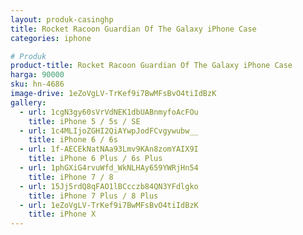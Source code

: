 ```yaml
---
layout: produk-casinghp
title: Rocket Racoon Guardian Of The Galaxy iPhone Case
categories: iphone

# Produk
product-title: Rocket Racoon Guardian Of The Galaxy iPhone Case
harga: 90000
sku: hn-4686
image-drive: 1eZoVgLV-TrKef9i7BwMFsBvO4tiIdBzK
gallery:
  - url: 1cgN3gy60sVrVdNEK1dbUABnmyfoAcFOu
    title: iPhone 5 / 5s / SE
  - url: 1c4MLIjoZGHI2QiAYwpJodFCvgywubw__
    title: iPhone 6 / 6s
  - url: 1f-AECEkNatNAa93Lmv9KAn8zomYAIX9I
    title: iPhone 6 Plus / 6s Plus
  - url: 1phGXiG4rvuWfd_WkNLHAy659YWRjHn54
    title: iPhone 7 / 8
  - url: 15Jj5rdQ8qFAO1lBCcczb84QN3YFdlgko
    title: iPhone 7 Plus / 8 Plus
  - url: 1eZoVgLV-TrKef9i7BwMFsBvO4tiIdBzK
    title: iPhone X
---
```

